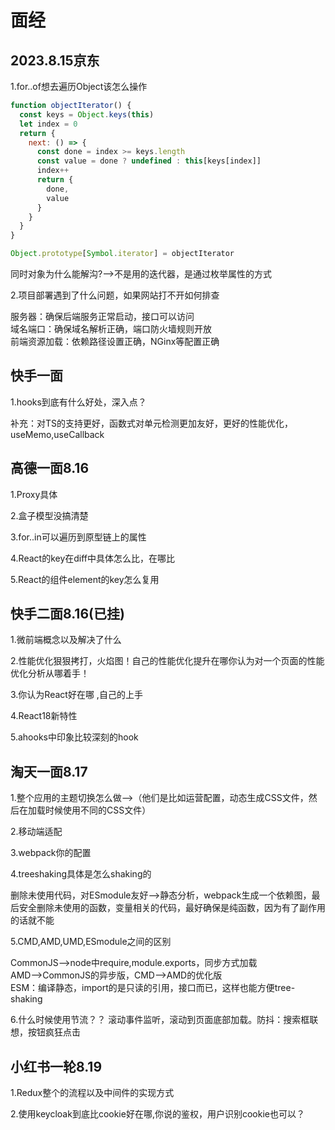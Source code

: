# 面经

## 2023.8.15京东  

1.for..of想去遍历Object该怎么操作  

```javascript
function objectIterator() {
  const keys = Object.keys(this)
  let index = 0
  return {
    next: () => {
      const done = index >= keys.length
      const value = done ? undefined : this[keys[index]]
      index++
      return {
        done,
        value
      }
    }
  }
}

Object.prototype[Symbol.iterator] = objectIterator
```

同时对象为什么能解沟?-->不是用的迭代器，是通过枚举属性的方式


2.项目部署遇到了什么问题，如果网站打不开如何排查  

服务器：确保后端服务正常启动，接口可以访问    
域名端口：确保域名解析正确，端口防火墙规则开放  
前端资源加载：依赖路径设置正确，NGinx等配置正确

## 快手一面  

1.hooks到底有什么好处，深入点？  

补充：对TS的支持更好，函数式对单元检测更加友好，更好的性能优化，useMemo,useCallback


## 高德一面8.16  

1.Proxy具体  

2.盒子模型没搞清楚  

3.for..in可以遍历到原型链上的属性  

4.React的key在diff中具体怎么比，在哪比

5.React的组件element的key怎么复用


## 快手二面8.16(已挂)  

1.微前端概念以及解决了什么  

2.性能优化狠狠拷打，火焰图！自己的性能优化提升在哪你认为对一个页面的性能优化分析从哪着手！ 

3.你认为React好在哪 ,自己的上手 

4.React18新特性

5.ahooks中印象比较深刻的hook

## 淘天一面8.17  

1.整个应用的主题切换怎么做-->（他们是比如运营配置，动态生成CSS文件，然后在加载时候使用不同的CSS文件）  

2.移动端适配  

3.webpack你的配置  

4.treeshaking具体是怎么shaking的  

删除未使用代码，对ESmodule友好-->静态分析，webpack生成一个依赖图，最后安全删除未使用的函数，变量相关的代码，最好确保是纯函数，因为有了副作用的话就不能

5.CMD,AMD,UMD,ESmodule之间的区别    

CommonJS-->node中require,module.exports，同步方式加载  
AMD-->CommonJS的异步版，CMD-->AMD的优化版  
ESM：编译静态，import的是只读的引用，接口而已，这样也能方便tree-shaking

6.什么时候使用节流？？
滚动事件监听，滚动到页面底部加载。防抖：搜索框联想，按钮疯狂点击

## 小红书一轮8.19  

1.Redux整个的流程以及中间件的实现方式

2.使用keycloak到底比cookie好在哪,你说的鉴权，用户识别cookie也可以？